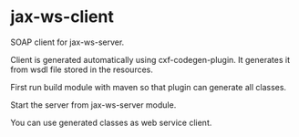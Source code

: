 # jax-ws-client

SOAP client for jax-ws-server.

Client is generated automatically using cxf-codegen-plugin. It generates it from wsdl file stored in the resources.

First run build module with maven so that plugin can generate all classes.

Start the server from jax-ws-server module.

You can use generated classes as web service client.
